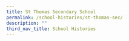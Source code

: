 ```yaml
---
title: St Thomas Secondary School
permalink: /school-histories/st-thomas-sec/
description: ""
third_nav_title: School Histories
---
```


